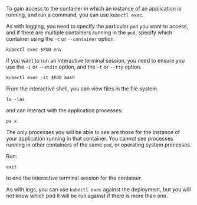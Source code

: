 To gain access to the container in which an instance of an application is running, and run a command, you can use `kubectl exec`.

As with logging, you need to specify the particular `pod` you want to access, and if there are multiple containers running in the `pod`, specify which container using the `-c` or `--container` option.

```execute
kubectl exec $POD env
```

If you want to run an interactive terminal session, you need to ensure you use the `-i` or `--stdin` option, and the `-t` or `--tty` option.

```execute
kubectl exec -it $POD bash
```

From the interactive shell, you can view files in the file system.

```execute
ls -las
```

and can interact with the application processes:

```execute
ps x
```

The only processes you will be able to see are those for the instance of your application running in that container. You cannot see processes running in other containers of the same `pod`, or operating system processes.

Run:

```execute
exit
```

to end the interactive terminal session for the container.

As with logs, you can use `kubectl exec` against the deployment, but you will not know which pod it will be run against if there is more than one.
